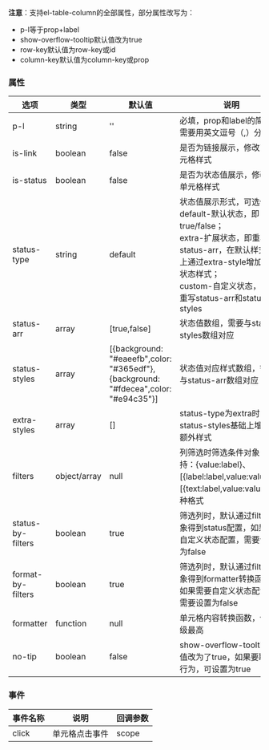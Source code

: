 **注意**：支持el-table-column的全部属性，部分属性改写为：
- p-l等于prop+label
- show-overflow-tooltip默认值改为true
- row-key默认值为row-key或id
- column-key默认值为column-key或prop

### 属性
| 选项                | 类型           | 默认值                                                                                 | 说明                                                                                                                                                   |
|-------------------|--------------|-------------------------------------------------------------------------------------|------------------------------------------------------------------------------------------------------------------------------------------------------|
| p-l               | string       | ''                                                                                  | 必填，prop和label的简写，需要用英文逗号（,）分隔                                                                                                                        |
| is-link           | boolean      | false                                                                               | 是否为链接展示，修改了单元格样式                                                                                                                                     |
| is-status         | boolean      | false                                                                               | 是否为状态值展示，修改了单元格样式                                                                                                                                    |
| status-type       | string       | default                                                                             | 状态值展示形式，可选值：<br/>default-默认状态，即true/false；<br/>extra-扩展状态，即重写status-arr，在默认样式基础上通过extra-style增加额外状态样式；<br/>custom-自定义状态，完全重写status-arr和status-styles |
| status-arr        | array        | [true,false]                                                                        | 状态值数组，需要与status-styles数组对应                                                                                                                           |
| status-styles     | array        | [{background: "#eaeefb",color: "#365edf"},{background: "#fdecea",color: "#e94c35"}] | 状态值对应样式数组，需要与status-arr数组对应                                                                                                                          |
| extra-styles      | array        | []                                                                                  | status-type为extra时，在status-styles基础上增加的额外样式                                                                                                          |
| filters           | object/array | null                                                                                | 列筛选时筛选条件对象，支持：{value:label}、[{label:label,value:value}]、[{text:label,value:value}]三种格式                                                               |
| status-by-filters | boolean      | true                                                                                | 筛选列时，默认通过filters对象得到status配置，如果需要自定义状态配置，需要设置为false                                                                                                  |
| format-by-filters | boolean      | true                                                                                | 筛选列时，默认通过filters对象得到formatter转换函数，如果需要自定义状态配置，需要设置为false                                                                                             |
| formatter         | function     | null                                                                                | 单元格内容转换函数，优先级最高                                                                                                                                      |
| no-tip            | boolean      | false                                                                               | show-overflow-tooltip默认值改为了true，如果要取消该行为，可设置为true                                                                                                    |


### 事件
| 事件名称       | 说明      | 回调参数  |
|------------|---------|-------|
| click      | 单元格点击事件 | scope |